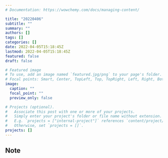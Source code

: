 ```yaml
---
# Documentation: https://wowchemy.com/docs/managing-content/

title: "20220406"
subtitle: ""
summary: ""
authors: []
tags: []
categories: []
date: 2022-04-05T15:18:45Z
lastmod: 2022-04-05T15:18:45Z
featured: false
draft: false

# Featured image
# To use, add an image named `featured.jpg/png` to your page's folder.
# Focal points: Smart, Center, TopLeft, Top, TopRight, Left, Right, BottomLeft, Bottom, BottomRight.
image:
  caption: ""
  focal_point: ""
  preview_only: false

# Projects (optional).
#   Associate this post with one or more of your projects.
#   Simply enter your project's folder or file name without extension.
#   E.g. `projects = ["internal-project"]` references `content/project/deep-learning/index.md`.
#   Otherwise, set `projects = []`.
projects: []
---
```


## Note

